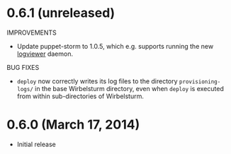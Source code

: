 # 0.6.1 (unreleased)

IMPROVEMENTS

* Update puppet-storm to 1.0.5, which e.g. supports running the new
  [logviewer](http://storm.incubator.apache.org/2013/12/08/storm090-released.html) daemon.

BUG FIXES

* `deploy` now correctly writes its log files to the directory `provisioning-logs/` in the base Wirbelsturm directory,
  even when `deploy` is executed from within sub-directories of Wirbelsturm.


# 0.6.0 (March 17, 2014)

* Initial release
